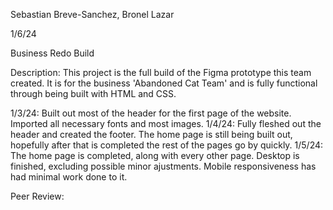 Sebastian Breve-Sanchez, Bronel Lazar

1/6/24

Business Redo Build

Description: This project is the full build of the Figma prototype this team created. It is for the business 'Abandoned Cat Team' and is fully functional through being built with HTML and CSS. 

1/3/24: Built out most of the header for the first page of the website. Imported all necessary fonts and most images. 1/4/24: Fully fleshed out the header and created the footer. The home page is still being built out, hopefully after that is completed the rest of the pages go by quickly. 1/5/24: The home page is completed, along with every other page. Desktop is finished, excluding possible minor ajustments. Mobile responsiveness has had minimal work done to it.

Peer Review: 